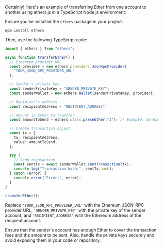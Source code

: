 Certainly! Here's an example of transferring Ether from one account to another using ethers.js in a TypeScript Node.js environment:

Ensure you've installed the `ethers` package in your project:

```bash
npm install ethers
```

Then, use the following TypeScript code:

```typescript
import { ethers } from "ethers";

async function transferEther() {
  // Ethereum provider URL
  const provider = new ethers.providers.JsonRpcProvider(
    "YOUR_JSON_RPC_PROVIDER_URL"
  );

  // Sender's private key
  const senderPrivateKey = "SENDER_PRIVATE_KEY";
  const senderWallet = new ethers.Wallet(senderPrivateKey, provider);

  // Recipient's address
  const recipientAddress = "RECIPIENT_ADDRESS";

  // Amount in Ether to transfer
  const amountToSend = ethers.utils.parseEther("1"); // Example: Sending 1 Ether

  // Create transaction object
  const tx = {
    to: recipientAddress,
    value: amountToSend,
  };

  try {
    // Send transaction
    const sentTx = await senderWallet.sendTransaction(tx);
    console.log("Transaction hash:", sentTx.hash);
  } catch (error) {
    console.error("Error:", error);
  }
}

transferEther();
```

Replace `'YOUR_JSON_RPC_PROVIDER_URL'` with the Ethereum JSON-RPC provider URL, `'SENDER_PRIVATE_KEY'` with the private key of the sender account, and `'RECIPIENT_ADDRESS'` with the Ethereum address of the recipient account.

Ensure that the sender's account has enough Ether to cover the transaction fees and the amount to be sent. Also, handle the private keys securely and avoid exposing them in your code or repository.
